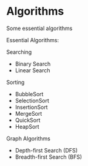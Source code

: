 # Algorithms
Some essential algorithms

Essential Algorithms:

Searching
+ Binary Search
+ Linear Search

Sorting
+ BubbleSort
+ SelectionSort
+ InsertionSort
+ MergeSort
+ QuickSort
+ HeapSort

Graph Algorithms
+ Depth-first Search (DFS)
+ Breadth-first Search (BFS)
